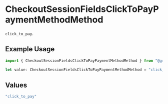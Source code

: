 # CheckoutSessionFieldsClickToPayPaymentMethodMethod

`click_to_pay`.

## Example Usage

```typescript
import { CheckoutSessionFieldsClickToPayPaymentMethodMethod } from "@gr4vy/sdk/models/components";

let value: CheckoutSessionFieldsClickToPayPaymentMethodMethod = "click_to_pay";
```

## Values

```typescript
"click_to_pay"
```